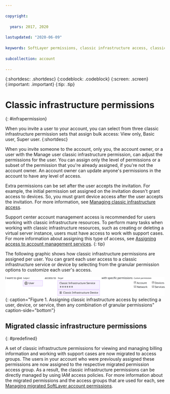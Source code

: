 ```yaml
---

copyright:

  years: 2017, 2020

lastupdated: "2020-06-09"

keywords: SoftLayer permissions, classic infrastructure access, classic infrastructure permission, migrated SoftLayer permissions, migrated permission access group

subcollection: account

---
```


{:shortdesc: .shortdesc}
{:codeblock: .codeblock}
{:screen: .screen}
{:important: .important}
{:tip: .tip}

# Classic infrastructure permissions
{: #infrapermission}

When you invite a user to your account, you can select from three classic infrastructure permission sets that assign bulk access: View only, Basic user, Super user.
{:shortdesc}

When you invite someone to the account, only you, the account owner, or a user with the Manage user classic infrastructure permission, can adjust the permissions for the user. You can assign only the level of permissions or a subset of the permission that you're already assigned, if you're not the account owner. An account owner can update anyone's permissions in the account to have any level of access.

Extra permissions can be set after the user accepts the invitation. For example, the initial permission set assigned on the invitation doesn't grant access to devices. So, you must grant device access after the user accepts the invitation. For more information, see [Managing classic infrastructure access](/docs/account?topic=account-mngclassicinfra).

Support center account management access is recommended for users working with classic infrastructure resources. To perform many tasks when working with classic infrastructure resources, such as creating or deleting a virtual server instance, users must have access to work with support cases. For more information about assigning this type of access, see [Assigning access to account management services](/docs/account?topic=account-account-services).
{: tip}

The following graphic shows how classic infrastructure permissions are assigned per user. You can grant each user access to a classic infrastructure service or device by selecting from the granular permission options to customize each user's access.

![Classic infrastructure access](images/ClassicIaaS.svg "Assigning classic infrastructure access by selecting a user, device, or service, then any combination of granular permissions"){: caption="Figure 1. Assigning classic infrastructure access by selecting a user, device, or service, then any combination of granular permissions" caption-side="bottom"}

## Migrated classic infrastructure permissions
{: #predefined}

A set of classic infrastructure permissions for viewing and managing billing information and working with support cases are now migrated to access groups. The users in your account who were previously assigned these permissions are now assigned to the respective migrated permission access group. As a result, the classic infrastructure permissions can be directly managed by using IAM access policies. For more information about the migrated permissions and the access groups that are used for each, see [Managing migrated SoftLayer account permissions](/docs/account?topic=account-migrated_permissions).
